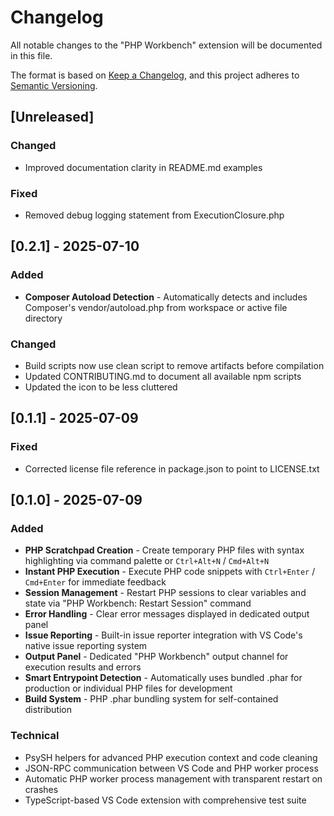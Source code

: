 # Changelog

All notable changes to the "PHP Workbench" extension will be documented in this file.

The format is based on [Keep a Changelog](https://keepachangelog.com/en/1.1.0/),
and this project adheres to [Semantic Versioning](https://semver.org/spec/v2.0.0.html).

## [Unreleased]

### Changed

- Improved documentation clarity in README.md examples

### Fixed

- Removed debug logging statement from ExecutionClosure.php

## [0.2.1] - 2025-07-10

### Added

- **Composer Autoload Detection** - Automatically detects and includes Composer's vendor/autoload.php from workspace or active file directory

### Changed

- Build scripts now use clean script to remove artifacts before compilation
- Updated CONTRIBUTING.md to document all available npm scripts
- Updated the icon to be less cluttered

## [0.1.1] - 2025-07-09

### Fixed

- Corrected license file reference in package.json to point to LICENSE.txt

## [0.1.0] - 2025-07-09

### Added

- **PHP Scratchpad Creation** - Create temporary PHP files with syntax highlighting via command palette or `Ctrl+Alt+N` / `Cmd+Alt+N`
- **Instant PHP Execution** - Execute PHP code snippets with `Ctrl+Enter` / `Cmd+Enter` for immediate feedback
- **Session Management** - Restart PHP sessions to clear variables and state via "PHP Workbench: Restart Session" command
- **Error Handling** - Clear error messages displayed in dedicated output panel
- **Issue Reporting** - Built-in issue reporter integration with VS Code's native issue reporting system
- **Output Panel** - Dedicated "PHP Workbench" output channel for execution results and errors
- **Smart Entrypoint Detection** - Automatically uses bundled .phar for production or individual PHP files for development
- **Build System** - PHP .phar bundling system for self-contained distribution

### Technical

- PsySH helpers for advanced PHP execution context and code cleaning
- JSON-RPC communication between VS Code and PHP worker process
- Automatic PHP worker process management with transparent restart on crashes
- TypeScript-based VS Code extension with comprehensive test suite

